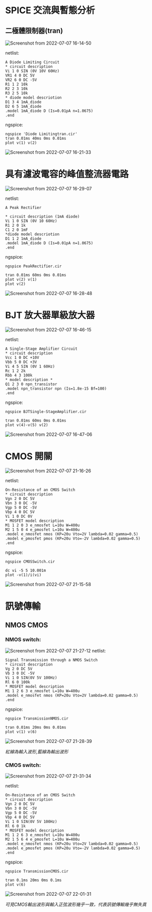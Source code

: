# SPICE 交流與暫態分析

## 二極體限制器(tran)

![Screenshot from 2022-07-07 16-14-50](https://user-images.githubusercontent.com/68816726/177725636-dc2b7f53-39d5-43a1-a0cf-d7758d071d55.png)

netlist:
```
A Diode Limiting Circuit
* circuit description
Vi 1 0 SIN (0V 10V 60Hz)
VR1 4 0 DC 5V
VR2 6 0 DC -5V
R1 1 2 10k
R2 2 3 10k
R3 2 5 10k
* diode model descriotion
D1 3 4 1mA_diode
D2 6 5 1mA_diode
.model 1mA_diode D (Is=0.01pA n=1.0675)
.end

```
ngspice:
```
ngspice 'Diode Limitingtran.cir'
tran 0.01ms 40ms 0ms 0.01ms
plot v(1) v(2)
```

![Screenshot from 2022-07-07 16-21-33](https://user-images.githubusercontent.com/68816726/177727378-f7367e15-e713-4a7f-8938-cebaea5915fc.png)

# 具有濾波電容的峰值整流器電路

![Screenshot from 2022-07-07 16-29-07](https://user-images.githubusercontent.com/68816726/177728688-17b8b541-430a-46bd-9922-422644fab609.png)

netlist:
```
A Peak Rectifier

* circuit description (1mA diode)
Vi 1 0 SIN (0V 10 60Hz)
R1 2 0 1k
C1 2 0 1mF
*diode model descriotion
D1 1 2 1mA_diode
.model 1mA_diode D (Is=0.01pA n=1.0675)
.end
```

ngspice:
```
ngspice PeakRectifier.cir

tran 0.01ms 60ms 0ms 0.01ms
plot v(2) v(1)
plot v(2)
```

![Screenshot from 2022-07-07 16-28-48](https://user-images.githubusercontent.com/68816726/177729007-68d78097-58df-45f7-9b1b-26b3824067c6.png)

# BJT 放大器單級放大器

![Screenshot from 2022-07-07 16-46-15](https://user-images.githubusercontent.com/68816726/177732174-a30fc6d2-0da2-4934-896b-61ae976ce2ac.png)

netlist:
```
A Single-Stage Amplifier Circuit
* circuit description
Vcc 1 0 DC +10V
Vbb 5 0 DC +3V
Vi 4 5 SIN (0V 1 60Hz)
Rc 1 2 2k
Rbb 4 3 100k
* model description *
Q1 2 3 0 npn_transistor
.model npn_transistor npn (Is=1.8e-15 Bf=100)
.end
```
ngspice:
```
ngspice BJTSingle-StageAmplifier.cir

tran 0.01ms 60ms 0ms 0.01ms
plot v(4)-v(5) v(2)
```

![Screenshot from 2022-07-07 16-47-06](https://user-images.githubusercontent.com/68816726/177732417-01a86104-3289-4891-81a0-da0f43d46b40.png)


# CMOS 開關

![Screenshot from 2022-07-07 21-16-26](https://user-images.githubusercontent.com/68816726/177782933-1d65eeb4-c8e7-42c5-b1f4-7976a025cb41.png)

netlist:
```
On-Resistance of an CMOS Switch
* circuit description
Vgn 2 0 DC 5V
Vbn 3 0 DC -5V
Vgp 5 0 DC -5V
Vbp 4 0 DC 5V
Vi 1 0 DC 0V
* MOSFET model description
M1 1 2 0 3 e_nmosfet L=10u W=400u
M2 1 5 0 4 e_pmosfet L=10u W=400u
.model e_nmosfet nmos (KP=20u Vto=2V lambda=0.02 gamma=0.5)
.model e_pmosfet pmos (KP=20u Vto=-2V lambda=0.02 gamma=0.5)
.end
```
ngspice:
```
ngspice CMOSSwitch.cir

dc vi -5 5 10.001m
plot -v(1)/i(vi)
```

![Screenshot from 2022-07-07 21-15-58](https://user-images.githubusercontent.com/68816726/177783243-da9056ca-b806-4cc5-90ea-48bd7254c737.png)

# 訊號傳輸

## NMOS CMOS

### NMOS switch:
![Screenshot from 2022-07-07 21-27-12](https://user-images.githubusercontent.com/68816726/177785374-b1e73c87-4276-4362-b483-c72ba3c64857.png)
netlist:
```
Signal Transmission through a NMOS Switch
* circuit description
Vg 2 0 DC 5V
Vb 3 0 DC -5V
Vi 1 0 SIN(0V 5V 100Hz)
Rl 6 0 100k
* MOSFET model description
M1 1 2 6 3 e_nmosfet L=10u W=400u
.model e_nmosfet nmos (KP=20u Vto=2V lambda=0.02 gamma=0.5)
.end
```
ngspice:
```
ngspice TransmissionNMOS.cir

tran 0.01ms 20ms 0ms 0.01ms
plot v(1) v(6)
```

![Screenshot from 2022-07-07 21-28-39](https://user-images.githubusercontent.com/68816726/177785776-2de4b612-6726-4820-8ce5-b6fcf1b82bba.png)

*紅線為輸入波形,藍線為輸出波形*

### CMOS switch:

![Screenshot from 2022-07-07 21-31-34](https://user-images.githubusercontent.com/68816726/177785964-9a6d4867-730d-40ac-b996-91f4199bd285.png)

netlist:
```
On-Resistance of an CMOS Switch
* circuit description
Vgn 2 0 DC 5V
Vbn 3 0 DC -5V
Vgp 5 0 DC -5V
Vbp 4 0 DC 5V
Vi 1 0 SIN(0V 5V 100Hz)
Rl 6 0 1k
* MOSFET model description
M1 1 2 6 3 e_nmosfet L=10u W=400u
M2 1 5 6 4 e_pmosfet L=10u W=400u
.model e_nmosfet nmos (KP=20u Vto=2V lambda=0.02 gamma=0.5)
.model e_pmosfet pmos (KP=20u Vto=-2V lambda=0.02 gamma=0.5)
.end
```
ngspice:
```
ngspice TransmissionCMOS.cir

tran 0.1ms 20ms 0ms 0.1ms
plot v(6)
```

![Screenshot from 2022-07-07 22-01-31](https://user-images.githubusercontent.com/68816726/177792700-131d4ba4-b943-4b46-bd99-807fbe95a274.png)

*可見CMOS輸出波形與輸入正弦波形幾乎一致，代表訊號傳輸幾乎無失真*





